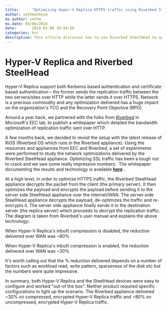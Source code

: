 ```yaml
---
title:      "Optimizing Hyper-V Replica HTTPS traffic using Riverbed SteelHead"
author: sethmanheim
ms.author: sethm
ms.date: 05/08/2014
date:       2014-05-08 10:54:59
categories: hvr
description: This article discusses how to use Riverbed SteelHead to optimize Hyper-V Replica HTTPS traffic.
---
```

# Hyper-V Replica and Riverbed SteelHead

Hyper-V Replica support both Kerberos based authentication and certificate based authentication – the former sends the replication traffic between the two servers/sites over HTTP while the latter sends it over HTTPS. Network is a precious commodity and any optimization delivered has a huge impact on the organization's TCO and the Recovery Point Objective (RPO). 

Around a year back, we partnered with the folks from [Riverbed](https://www.riverbed.com/products-solutions/products/wan-optimization-steelhead/) in Microsoft's EEC lab, to publish a whitepaper which detailed the bandwidth optimization of replication traffic sent over HTTP. 

A few months back, we decided to revisit the setup with the latest release of RiOS (Riverbed OS which runs in the Riverbed appliance). Using the resources and appliances from EEC and Riverbed, a set of experiments were performed to study the network optimizations delivered by the Riverbed SteelHead appliance. Optimizing SSL traffic has been a tough nut to crack and we saw some really impressive numbers.  The whitepaper documenting the results and technology is available [**here**](https://www.microsoft.com/download/details.aspx?id=42627) **.**

At a high level, in order to optimize HTTPS traffic, the Riverbed SteelHead appliance decrypts the packet from the client (the primary server). It then optimizes the payload and encrypts the payload before sending it to the server side SteelHead appliance over the internet/WAN. The server-side SteelHead appliance decrypts the payload, de-optimizes the traffic and re-encrypts it. The server side appliance finally sends it to the destination server (the replica server) which proceeds to decrypt the replication traffic. The diagram is taken from Riverbed's user manual and explains the above technology: 

<!--[![Riverbed SteelHead manual](https://msdnshared.blob.core.windows.net/media/TNBlogsFS/prod.evol.blogs.technet.com/CommunityServer.Blogs.Components.WeblogFiles/00/00/00/50/45/metablogapi/image_thumb_1C67CBAA.png)](https://msdnshared.blob.core.windows.net/media/TNBlogsFS/prod.evol.blogs.technet.com/CommunityServer.Blogs.Components.WeblogFiles/00/00/00/50/45/metablogapi/image_7FCB4FD6.png)-->

When Hyper-V Replica's inbuilt compression is disabled, the reduction delivered over WAN was ~80%

<!--[![Reduction over WAN without compression](https://msdnshared.blob.core.windows.net/media/TNBlogsFS/prod.evol.blogs.technet.com/CommunityServer.Blogs.Components.WeblogFiles/00/00/00/50/45/metablogapi/image_thumb_644DFFE6.png)](https://msdnshared.blob.core.windows.net/media/TNBlogsFS/prod.evol.blogs.technet.com/CommunityServer.Blogs.Components.WeblogFiles/00/00/00/50/45/metablogapi/image_627B196E.png)-->

When Hyper-V Replica's inbuilt compression is enabled, the reduction delivered over WAN was ~30% 

<!--[![Reduction over WAN with compression](https://msdnshared.blob.core.windows.net/media/TNBlogsFS/prod.evol.blogs.technet.com/CommunityServer.Blogs.Components.WeblogFiles/00/00/00/50/45/metablogapi/image_thumb_4BE30DEB.png)](https://msdnshared.blob.core.windows.net/media/TNBlogsFS/prod.evol.blogs.technet.com/CommunityServer.Blogs.Components.WeblogFiles/00/00/00/50/45/metablogapi/image_3C3DE178.png)-->

It's worth calling out that the % reduction delivered depends on a number of factors such as workload read, write pattern, sparseness of the disk etc but the numbers were quite impressive. 

In summary, both Hyper-V Replica and the SteelHead devices were easy to configure and worked "out-of the box". Neither product required specific configurations to light up the scenario. The Riverbed appliance delivered ~30% on compressed, encrypted Hyper-V Replica traffic and ~80% on uncompressed, encrypted Hyper-V Replica traffic.
